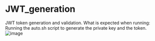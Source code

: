 # JWT_generation
JWT token generation and validation.
What is expected when running: Running the auto.sh script to generate the private key and the token.
![image](https://user-images.githubusercontent.com/74667820/190149846-05d6cdd7-6f5a-4bfb-8320-acc586959c1f.png)
